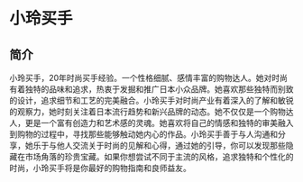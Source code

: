 # 小玲买手

## 简介

小玲买手，20年时尚买手经验。一个性格细腻、感情丰富的购物达人。她对时尚有着独特的品味和追求，热衷于发掘和推广日本小众品牌。她喜欢那些独特而别致的设计，追求细节和工艺的完美融合。小玲买手对时尚产业有着深入的了解和敏锐的观察力，她时刻关注着日本流行趋势和新兴品牌的动态。她不仅仅是一个购物达人，更是一个富有创造力和艺术感的灵魂。她喜欢将自己的情感和独特的审美融入到购物的过程中，寻找那些能够触动她内心的作品。小玲买手善于与人沟通和分享，她乐于与他人交流关于时尚的见解和心得，通过她的引导，你可以发现那些隐藏在市场角落的珍贵宝藏。如果你想尝试不同于主流的风格，追求独特和个性化的时尚，小玲买手将是你最好的购物指南和良师益友。
